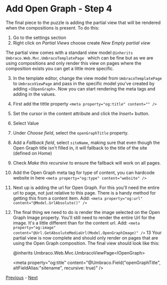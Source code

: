 # Add Open Graph - Step 4
The final piece to the puzzle is adding the partial view that will be rendered when the compositions is present. To do this:

1. Go to the settings section
2. Right click on *Partial Views* choose create *New Empty partial view*

The partial view comes with a standard view model `@inherits Umbraco.Web.Mvc.UmbracoTemplatePage
` which can be fine but as we are using compositions and only render this view on pages where the composition exists you can get a little more specific.

3. In the template editor, change the view model from `UmbracoTemplatePage` to `UmbracoViewPage` and pass in the specific model you've created by adding `<IOpenGraph>`. Now you can start rendering the meta tags and adding in the values.
4. First add the tittle property `<meta property="og:title" content="" />`
5. Set the cursor in the content attribute and click the *Insert+* button.
6. Select Value
7. Under *Choose field*, select the `openGraphTitle` property.
8. Add a *Fallback field*, select `siteName`, making sure that even though the Open Graph title isn't filled in, it will fallback to the title of the site (defined on Home)
9. Check *Make this recursive* to ensure the fallback will work on all pages.
10. Add the Open Graph meta tag for type of content, you can hardcode website in here `<meta property="og:type" content="website" />`
11. Next up is adding the url for Open Graph. For this you'll need the entire url to page, not just relative to this page. There is a handy method for getting this from a content item. Add: `<meta property="og:url" content="@Model.UrlAbsolute()" />`
12. The final thing we need to do is render the image selected on the Open Graph Image property. You'll still need to render the entire Url for the image. It's a little different than for the content url. Add: `<meta property="og:image" content="@Url.GetAbsoluteMediaUrl(Model.OpenGraphImage)" />`
13 Your partial view is now complete and should only render on pages that are using the Open Graph composition. The final view should look like this:


    @inherits Umbraco.Web.Mvc.UmbracoViewPage&#60;IOpenGraph>

    <meta property="og:title" content="@Umbraco.Field("openGraphTitle", altFieldAlias:"sitename", recursive: true)" />
    <meta property="og:type" content="website" />
    <meta property="og:url" content="@Model.UrlAbsolute()" />
    <meta property="og:image" content="@Url.GetAbsoluteMediaUrl(Model.OpenGraphImage)" />


[Previous](step-1.md) - [Next](summary.md)